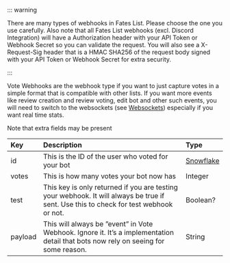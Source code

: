 ::: warning

There are many types of webhooks in Fates List. Please choose the one you use carefully. Also note that all Fates List webhooks (excl. Discord Integration) will have a Authorization header with your API Token or Webhook Secret so you can validate the request. You will also see a X-Request-Sig header that is a HMAC SHA256 of the request body signed with your API Token or Webhook Secret for extra security.

:::

Vote Webhooks are the webhook type if you want to just capture votes in a simple format that is compatible with other lists. If you want more events like review creation and review voting, edit bot and other such events, you will need to switch to the websockets (see [Websockets](../../websockets/getting-started)) especially if you want real time stats.


Note that extra fields may be present

| Key | Description | Type |
| :--- | :--- | :--- |
| id | This is the ID of the user who voted for your bot | [Snowflake](../structures/basic-structures.md#terminology) |
| votes | This is how many votes your bot now has | Integer |
| test | This key is only returned if you are testing your webhook. It will always be true if sent. Use this to check for test webhook or not. | Boolean? |
| payload | This will always be ”event” in Vote Webhook. Ignore it. It’s a implementation detail that bots now rely on seeing for some reason. | String |
